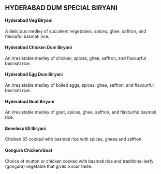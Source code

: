 ## HYDERABAD DUM SPECIAL BIRYANI
#### Hyderabad Veg Biryani 
A delicious medley of succelent vegetables, spices, ghee, saffron, and
flavouful basmati rice.
#### Hyderabad Chicken Dum Biryani 
An irresistable medley of chicken, spices, ghee, saffron, and flavourful
basmati rice.
#### Hyderabad Egg Dum Biryani 
An irresistable medley of boiled eggs, spices, ghee, saffron, and
flavourful basmati rice.
#### Hyderabad Goat Biryani 
An irresistable medley of goat, spices, ghee, saffron, and flavourful
basmati rice.
#### Boneless 65 Biryani 
Chicken 65 cooked with basmati rice with spices, gheea and saffron.
#### Gongura Chicken/Goat 
Choice of mutton or chicken cooked with basmati rice and traditional
leafy (gongura) vegetable that gives a sour taste.
